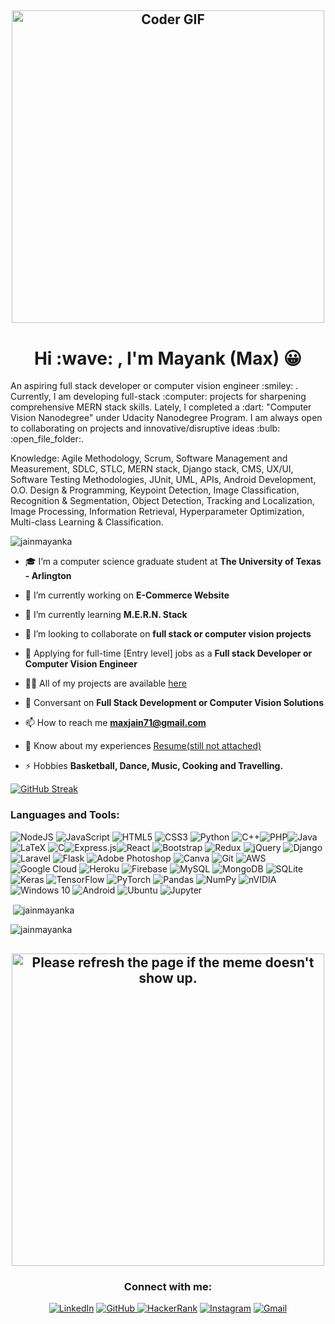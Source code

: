 <h2 align = "center"><img src="https://media.giphy.com/media/SWoSkN6DxTszqIKEqv/giphy.gif" alt="Coder GIF" width="500" height="500"></h2>

<h1 align="center">Hi :wave: , I'm Mayank (Max) 😀 </h1>
<p align="left">An aspiring full stack developer or computer vision engineer :smiley: . Currently, I am developing full-stack :computer: projects for sharpening comprehensive MERN stack skills. Lately, I completed a :dart: "Computer Vision Nanodegree" under Udacity Nanodegree Program. I am always open to collaborating on projects and innovative/disruptive ideas :bulb: :open_file_folder:.</p>
<p>Knowledge: Agile Methodology, Scrum, Software Management and Measurement, SDLC, STLC, MERN stack, Django stack, CMS, UX/UI, Software Testing Methodologies, JUnit, UML, APIs, Android Development, O.O. Design & Programming, Keypoint Detection, Image Classification, Recognition & Segmentation, Object Detection, Tracking and Localization, Image Processing, Information Retrieval, Hyperparameter Optimization, Multi-class Learning & Classification.</p>

<p align="left"><img src="https://komarev.com/ghpvc/?username=jainmayanka&label=Profile%20views&color=0e75b6&style=plastic" alt="jainmayanka" /></p>

- 🎓 I’m a computer science graduate student at **The University of Texas - Arlington**

- 🔭 I’m currently working on **E-Commerce Website**

- 🌱 I’m currently learning **M.E.R.N. Stack**

- 🤝 I’m looking to collaborate on **full stack or computer vision projects**

- 💼 Applying for full-time [Entry level] jobs as a **Full stack Developer or Computer Vision Engineer**

- 👨‍💻 All of my projects are available  [here](https://github.com/JainMayankA/)

- 💬 Conversant on **Full Stack Development or Computer Vision Solutions**

- 📫 How to reach me **maxjain71@gmail.com**

- 📄 Know about my experiences [Resume(still not attached)](xyz)

- ⚡ Hobbies **Basketball, Dance, Music, Cooking and Travelling.**


[![GitHub Streak](https://github-readme-streak-stats.herokuapp.com/?user=JainMayankA)](https://github.com/DenverCoder1/github-readme-streak-stats)


<h3 align="left">Languages and Tools:</h3>
<p align="left"> <img alt="NodeJS" src="https://img.shields.io/badge/node.js%20-%2343853D.svg?&style=for-the-badge&logo=node.js&logoColor=white"/> <img alt="JavaScript" src="https://img.shields.io/badge/javascript%20-%23323330.svg?&style=for-the-badge&logo=javascript&logoColor=%23F7DF1E"/> 	<img alt="HTML5" src="https://img.shields.io/badge/html5%20-%23E34F26.svg?&style=for-the-badge&logo=html5&logoColor=white"/> <img alt="CSS3" src="https://img.shields.io/badge/css3%20-%231572B6.svg?&style=for-the-badge&logo=css3&logoColor=white"/> <img alt="Python" src="https://img.shields.io/badge/python%20-%2314354C.svg?&style=for-the-badge&logo=python&logoColor=white"/> <img alt="C++" src="https://img.shields.io/badge/c++%20-%2300599C.svg?&style=for-the-badge&logo=c%2B%2B&ogoColor=white"/><img alt="PHP" src="https://img.shields.io/badge/php-%23777BB4.svg?&style=for-the-badge&logo=php&logoColor=white"/><img alt="Java" src="https://img.shields.io/badge/java-%23ED8B00.svg?&style=for-the-badge&logo=java&logoColor=white"/> 	<img alt="LaTeX" src="https://img.shields.io/badge/latex%20-%23008080.svg?&style=for-the-badge&logo=latex&logoColor=white"/> <img alt="C" src="https://img.shields.io/badge/c%20-%2300599C.svg?&style=for-the-badge&logo=c&logoColor=white"/><img alt="Express.js" src="https://img.shields.io/badge/express.js%20-%23404d59.svg?&style=for-the-badge"/><img alt="React" src="https://img.shields.io/badge/react%20-%2320232a.svg?&style=for-the-badge&logo=react&logoColor=%2361DAFB"/>
<img alt="Bootstrap" src="https://img.shields.io/badge/bootstrap%20-%23563D7C.svg?&style=for-the-badge&logo=bootstrap&logoColor=white"/>
<img alt="Redux" src="https://img.shields.io/badge/redux%20-%23593d88.svg?&style=for-the-badge&logo=redux&logoColor=white"/>
<img alt="jQuery" src="https://img.shields.io/badge/jquery%20-%230769AD.svg?&style=for-the-badge&logo=jquery&logoColor=white"/>
<img alt="Django" src="https://img.shields.io/badge/django%20-%23092E20.svg?&style=for-the-badge&logo=django&logoColor=white"/>
<img alt="Laravel" src="https://img.shields.io/badge/laravel%20-%23FF2D20.svg?&style=for-the-badge&logo=laravel&logoColor=white"/>
<img alt="Flask" src="https://img.shields.io/badge/flask%20-%23000.svg?&style=for-the-badge&logo=flask&logoColor=white"/>
<img alt="Adobe Photoshop" src="https://img.shields.io/badge/adobe%20photoshop%20-%2331A8FF.svg?&style=for-the-badge&logo=adobe%20photoshop&logoColor=white"/>
<img alt="Canva" src="https://img.shields.io/badge/Canva%20-%2300C4CC.svg?&style=for-the-badge&logo=Canva&logoColor=white"/>
<img alt="Git" src="https://img.shields.io/badge/git%20-%23F05033.svg?&style=for-the-badge&logo=git&logoColor=white"/>
<img alt="AWS" src="https://img.shields.io/badge/AWS%20-%23FF9900.svg?&style=for-the-badge&logo=amazon-aws&logoColor=white"/>
<img alt="Google Cloud" src="https://img.shields.io/badge/Google%20Cloud%20-%234285F4.svg?&style=for-the-badge&logo=google-cloud&logoColor=white"/>
<img alt="Heroku" src="https://img.shields.io/badge/heroku%20-%23430098.svg?&style=for-the-badge&logo=heroku&logoColor=white"/>
<img alt="Firebase" src="https://img.shields.io/badge/firebase%20-%23039BE5.svg?&style=for-the-badge&logo=firebase"/>
<img alt="MySQL" src="https://img.shields.io/badge/mysql-%2300f.svg?&style=for-the-badge&logo=mysql&logoColor=white"/>
<img alt="MongoDB" src ="https://img.shields.io/badge/MongoDB-%234ea94b.svg?&style=for-the-badge&logo=mongodb&logoColor=white"/>
<img alt="SQLite" src ="https://img.shields.io/badge/sqlite-%2307405e.svg?&style=for-the-badge&logo=sqlite&logoColor=white"/>
<img alt="Keras" src="https://img.shields.io/badge/Keras%20-%23D00000.svg?&style=for-the-badge&logo=Keras&logoColor=white"/>
<img alt="TensorFlow" src="https://img.shields.io/badge/TensorFlow%20-%23FF6F00.svg?&style=for-the-badge&logo=TensorFlow&logoColor=white" />
<img alt="PyTorch" src="https://img.shields.io/badge/PyTorch%20-%23EE4C2C.svg?&style=for-the-badge&logo=PyTorch&logoColor=white" />
<img alt="Pandas" src="https://img.shields.io/badge/pandas%20-%23150458.svg?&style=for-the-badge&logo=pandas&logoColor=white" />
<img alt="NumPy" src="https://img.shields.io/badge/numpy%20-%23013243.svg?&style=for-the-badge&logo=numpy&logoColor=white" />
<img alt="nVIDIA" src="https://img.shields.io/badge/nVIDIA%20-%2376B900.svg?&style=for-the-badge&logo=nVIDIA&logoColor=white"/>
<img alt="Windows 10" src="https://img.shields.io/badge/Windows-0078D6?style=for-the-badge&logo=windows&logoColor=white" />
<img alt="Android" src="https://img.shields.io/badge/Android-3DDC84?style=for-the-badge&logo=android&logoColor=white" />
<img alt="Ubuntu" src="https://img.shields.io/badge/Ubuntu-E95420?style=for-the-badge&logo=ubuntu&logoColor=white" />
<img alt="Jupyter" src="https://img.shields.io/badge/Jupyter%20-%23F37626.svg?&style=for-the-badge&logo=Jupyter&logoColor=white" />
</p>


<p>&nbsp;<img align="center" src="https://github-readme-stats.vercel.app/api?username=jainmayanka&show_icons=true&locale=en" alt="jainmayanka" /></p>

<p><img align="center" src="https://github-readme-streak-stats.herokuapp.com/?user=jainmayanka&" alt="jainmayanka" /></p>

<h2 align = "center"><img src='https://random-memer.herokuapp.com/' title="Meme" alt="Please refresh the page if the meme doesn't show up." width="500" height="500"></h2>


<h3 align="center">Connect with me:</h3>
<p align="center">
<a href="https://linkedin.com/in/mayankajain"><img alt="LinkedIn" src="https://img.shields.io/badge/linkedin%20-%230077B5.svg?&style=for-the-badge&logo=linkedin&logoColor=white"/></a>
<a href="https://github.com/JainMayankA/"> <img alt="GitHub" src="https://img.shields.io/badge/github%20-%23121011.svg?&style=for-the-badge&logo=github&logoColor=white"/> </a>
<a href="https://www.hackerrank.com/mayank_a_jain"><img alt="HackerRank" src="https://img.shields.io/badge/-Hackerrank-2EC866?style=for-the-badge&logo=HackerRank&logoColor=white"/></a>
<a href ="https://www.instagram.com/_mayankj__"><img alt="Instagram" src="https://img.shields.io/badge/<Instagram>%20-%23E4405F.svg?&style=for-the-badge&logo=Instagram&logoColor=white"/></a>
<a href = "mailto:maxjain71@gmail.com"><img alt="Gmail" src="https://img.shields.io/badge/Gmail-D14836?style=for-the-badge&logo=gmail&logoColor=white" /></a>
</p>


